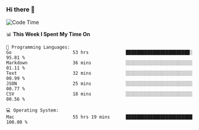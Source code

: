 ### Hi there 👋

<!--
**CrazyCollin/crazycollin** is a ✨ _special_ ✨ repository because its `README.md` (this file) appears on your GitHub profile.

Here are some ideas to get you started:

- 🔭 I’m currently working on ...
- 🌱 I’m currently learning ...
- 👯 I’m looking to collaborate on ...
- 🤔 I’m looking for help with ...
- 💬 Ask me about ...
- 📫 How to reach me: ...
- 😄 Pronouns: ...
- ⚡ Fun fact: ...
-->

<!--START_SECTION:waka-->
![Code Time](http://img.shields.io/badge/Code%20Time-4%2C698%20hrs%2036%20mins-blue)

📊 **This Week I Spent My Time On** 

```text
💬 Programming Languages: 
Go                       53 hrs              ████████████████████████░   95.81 % 
Markdown                 36 mins             ░░░░░░░░░░░░░░░░░░░░░░░░░   01.11 % 
Text                     32 mins             ░░░░░░░░░░░░░░░░░░░░░░░░░   00.99 % 
JSON                     25 mins             ░░░░░░░░░░░░░░░░░░░░░░░░░   00.77 % 
CSV                      18 mins             ░░░░░░░░░░░░░░░░░░░░░░░░░   00.56 % 

💻 Operating System: 
Mac                      55 hrs 19 mins      █████████████████████████   100.00 % 
```


<!--END_SECTION:waka-->
